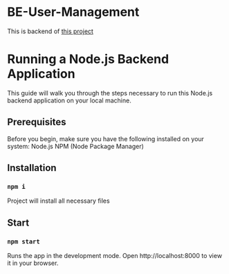 # BE-User-Management
This is backend of <a href="https://github.com/Mew-Kyu/User-Management" target="_blank">this project</a>

# Running a Node.js Backend Application
This guide will walk you through the steps necessary to run this Node.js backend application on your local machine.
## Prerequisites
Before you begin, make sure you have the following installed on your system:
Node.js
NPM (Node Package Manager)
## Installation
### `npm i`
Project will install all necessary files
## Start
### `npm start`
Runs the app in the development mode.
Open http://localhost:8000 to view it in your browser.
